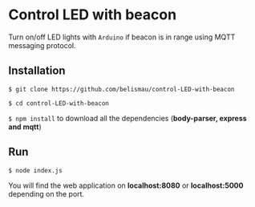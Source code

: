# Control LED with beacon

Turn on/off LED lights with ```Arduino``` if beacon is in range using MQTT messaging protocol.

## Installation

```$ git clone https://github.com/belismau/control-LED-with-beacon```

```$ cd control-LED-with-beacon```

```$ npm install``` to download all the dependencies (**body-parser, express and mqtt**)

## Run

```$ node index.js```

You will find the web application on **localhost:8080** or **localhost:5000** depending on the port.